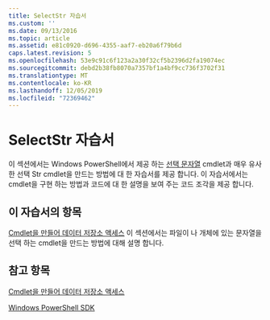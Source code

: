 ```yaml
---
title: SelectStr 자습서
ms.custom: ''
ms.date: 09/13/2016
ms.topic: article
ms.assetid: e81c0920-d696-4355-aaf7-eb20a6f79b6d
caps.latest.revision: 5
ms.openlocfilehash: 53e9c91c6f123a2a30f32cf5b2396d2fa19074ec
ms.sourcegitcommit: debd2b38fb8070a7357bf1a4bf9cc736f3702f31
ms.translationtype: MT
ms.contentlocale: ko-KR
ms.lasthandoff: 12/05/2019
ms.locfileid: "72369462"
---
```

# <a name="selectstr-tutorial"></a>SelectStr 자습서

이 섹션에서는 Windows PowerShell에서 제공 하는 [선택 문자열](/powershell/module/microsoft.powershell.utility/select-string) cmdlet과 매우 유사한 선택 Str cmdlet을 만드는 방법에 대 한 자습서를 제공 합니다. 이 자습서에서는 cmdlet을 구현 하는 방법과 코드에 대 한 설명을 보여 주는 코드 조각을 제공 합니다.

## <a name="topic-in-this-tutorial"></a>이 자습서의 항목

[Cmdlet을 만들어 데이터 저장소 액세스](./creating-a-cmdlet-to-access-a-data-store.md) 이 섹션에서는 파일이 나 개체에 있는 문자열을 선택 하는 cmdlet을 만드는 방법에 대해 설명 합니다.

## <a name="see-also"></a>참고 항목

[Cmdlet을 만들어 데이터 저장소 액세스](./creating-a-cmdlet-to-access-a-data-store.md)

[Windows PowerShell SDK](../windows-powershell-reference.md)
